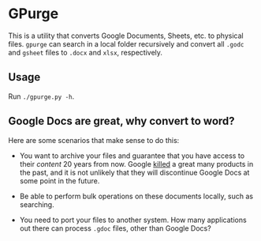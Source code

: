 # GPurge

This is a utility that converts Google Documents, Sheets, etc. to physical files. `gpurge` can search in a local folder recursively and convert all `.godc` and `gsheet` files to `.docx` and `xlsx`, respectively.

## Usage

Run `./gpurge.py -h`.

## Google Docs are great, why convert to word?

Here are some scenarios that make sense to do this:

- You want to archive your files and guarantee that you have access to their _content_ 20 years from now. Google [killed](https://en.wikipedia.org/wiki/List_of_Google_products) a great many products in the past, and it is not unlikely that they will discontinue Google Docs at some point in the future.   

- Be able to perform bulk operations on these documents locally, such as searching.

- You need to port your files to another system. How many applications out there can process `.gdoc` files, other than Google Docs? 
